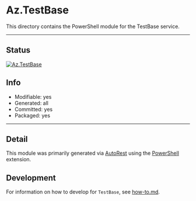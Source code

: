 <!-- region Generated -->
# Az.TestBase
This directory contains the PowerShell module for the TestBase service.

---
## Status
[![Az.TestBase](https://img.shields.io/powershellgallery/v/TestBase.svg?style=flat-square&label=Az.TestBase "Az.TestBase")](https://www.powershellgallery.com/packages/Az.TestBase/)

## Info
- Modifiable: yes
- Generated: all
- Committed: yes
- Packaged: yes

---
## Detail
This module was primarily generated via [AutoRest](https://github.com/Azure/autorest) using the [PowerShell](https://github.com/Azure/autorest.powershell) extension.

## Development
For information on how to develop for `TestBase`, see [how-to.md](how-to.md).
<!-- endregion -->
